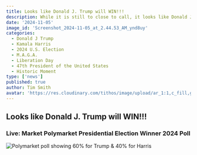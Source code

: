 ```yaml
---
title: Looks like Donald J. Trump will WIN!!!
description: While it is still to close to call, it looks like Donald J. Trump will become the 47th President of the United States!
date: '2024-11-05'
image_id: 'Screenshot_2024-11-05_at_2.44.53_AM_ynd8uy'
categories:
  - Donald J Trump
  - Kamala Harris
  - 2024 U.S. Election
  - M.A.G.A.
  - Liberation Day
  - 47th President of the United States
  - Historic Moment
type: ['news']
published: true
author: Tim Smith
avatar: 'https://res.cloudinary.com/tithos/image/upload/ar_1:1,c_fill,g_auto,q_auto:eco,r_max,w_100/v1703907649/me_f8wxaa.avif'
---
```


<script>
  import { ExternalLink, Polymarket } from '../lib';
  import { CldImage } from 'svelte-cloudinary';
</script>

<CldImage
  width='100%'
  src='Screenshot_2024-11-05_at_2.44.53_AM_ynd8uy'
  alt='Looks like Donald J. Trump will WIN!!!'
  aspect-ratio='16:9'
/>

## Looks like Donald J. Trump will WIN!!!

### Live: Market Polymarket Presidential Election Winner 2024 Poll

<Polymarket />

<Image
  src="https://res.cloudinary.com/tithos/image/upload/c_scale,f_auto,q_auto:eco,w_1200/v1730803526/Screenshot_2024-11-05_at_2.44.53_AM_ynd8uy.png"
  alt="Polymarket poll showing 60% for Trump & 40% for Harris"
/>
